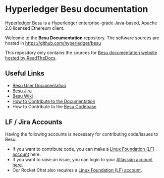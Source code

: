 # Hyperledger Besu documentation

[Hyperledger Besu](https://github.com/hyperledger/besu/) is a Hyperledger enterprise-grade Java-based,
Apache 2.0 licensed Ethereum client.

Welcome to the **Besu Documentation** repository.
The software sources are hosted in https://github.com/hyperledger/besu

This repository only contains the sources for [Besu documentation website hosted by ReadTheDocs][Besu User Documentation].


## Useful Links

* [Besu User Documentation][Besu User Documentation]
* [Besu Jira](https://jira.hyperledger.org/projects/BESU/issues)
* [Besu Wiki](https://wiki.hyperledger.org/display/BESU/Hyperledger+Besu)
* [How to Contribute to the Documentation](CONTRIBUTING.md)
* How to Contribute to the [Besu Codebase](https://github.com/hyperledger/besu/blob/master/CONTRIBUTING.md)


## LF / Jira Accounts

Having the following accounts is necessary for contributing code/issues to Besu.  
* If you want to contribute code, you can make a [Linux Foundation (LF) account] here.  
* If you want to raise an issue, you can login to your [Atlassian account here](https://id.atlassian.com/).   
* Our Rocket Chat also requires a [Linux Foundation (LF) account].


[Besu User Documentation]: https://besu.hyperledger.org
[Linux Foundation (LF) account]: https://identity.linuxfoundation.org/
